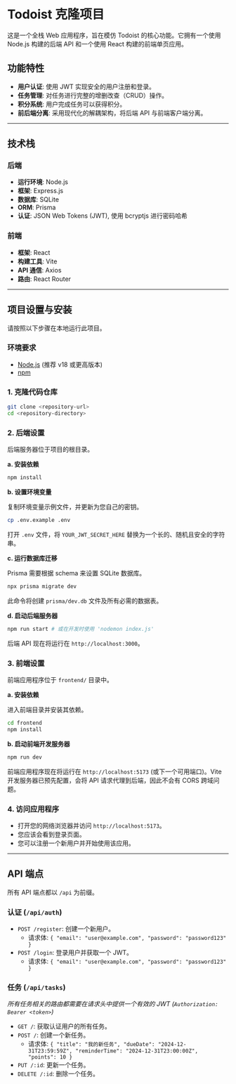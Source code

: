 # Todoist 克隆项目

这是一个全栈 Web 应用程序，旨在模仿 Todoist 的核心功能。它拥有一个使用 Node.js 构建的后端 API 和一个使用 React 构建的前端单页应用。

## 功能特性

- **用户认证**: 使用 JWT 实现安全的用户注册和登录。
- **任务管理**: 对任务进行完整的增删改查（CRUD）操作。
- **积分系统**: 用户完成任务可以获得积分。
- **前后端分离**: 采用现代化的解耦架构，将后端 API 与前端客户端分离。

---

## 技术栈

### 后端
- **运行环境**: Node.js
- **框架**: Express.js
- **数据库**: SQLite
- **ORM**: Prisma
- **认证**: JSON Web Tokens (JWT), 使用 bcryptjs 进行密码哈希

### 前端
- **框架**: React
- **构建工具**: Vite
- **API 通信**: Axios
- **路由**: React Router

---

## 项目设置与安装

请按照以下步骤在本地运行此项目。

### 环境要求

- [Node.js](https://nodejs.org/) (推荐 v18 或更高版本)
- [npm](https://www.npmjs.com/)

### 1. 克隆代码仓库

```bash
git clone <repository-url>
cd <repository-directory>
```

### 2. 后端设置

后端服务器位于项目的根目录。

**a. 安装依赖**
```bash
npm install
```

**b. 设置环境变量**

复制环境变量示例文件，并更新为您自己的密钥。

```bash
cp .env.example .env
```

打开 `.env` 文件，将 `YOUR_JWT_SECRET_HERE` 替换为一个长的、随机且安全的字符串。

**c. 运行数据库迁移**

Prisma 需要根据 schema 来设置 SQLite 数据库。

```bash
npx prisma migrate dev
```

此命令将创建 `prisma/dev.db` 文件及所有必需的数据表。

**d. 启动后端服务器**

```bash
npm run start # 或在开发时使用 'nodemon index.js'
```

后端 API 现在将运行在 `http://localhost:3000`。

### 3. 前端设置

前端应用程序位于 `frontend/` 目录中。

**a. 安装依赖**

进入前端目录并安装其依赖。

```bash
cd frontend
npm install
```

**b. 启动前端开发服务器**

```bash
npm run dev
```

前端应用程序现在将运行在 `http://localhost:5173` (或下一个可用端口)。Vite 开发服务器已预先配置，会将 API 请求代理到后端，因此不会有 CORS 跨域问题。

### 4. 访问应用程序

- 打开您的网络浏览器并访问 `http://localhost:5173`。
- 您应该会看到登录页面。
- 您可以注册一个新用户并开始使用该应用。

---

## API 端点

所有 API 端点都以 `/api` 为前缀。

### 认证 (`/api/auth`)
- `POST /register`: 创建一个新用户。
  - 请求体: `{ "email": "user@example.com", "password": "password123" }`
- `POST /login`: 登录用户并获取一个 JWT。
  - 请求体: `{ "email": "user@example.com", "password": "password123" }`

### 任务 (`/api/tasks`)
*所有任务相关的路由都需要在请求头中提供一个有效的 JWT (`Authorization: Bearer <token>`)*

- `GET /`: 获取认证用户的所有任务。
- `POST /`: 创建一个新任务。
  - 请求体: `{ "title": "我的新任务", "dueDate": "2024-12-31T23:59:59Z", "reminderTime": "2024-12-31T23:00:00Z", "points": 10 }`
- `PUT /:id`: 更新一个任务。
- `DELETE /:id`: 删除一个任务。

